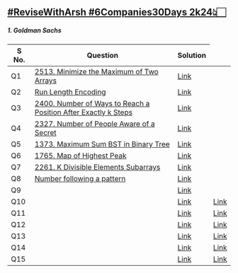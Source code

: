 <a href = "https://www.proelevate.in/dsa-practice/6-companies-30-days">#ReviseWithArsh #6Companies30Days 2k24👆🏻</a>
---
<h5>1. Goldman Sachs</h5>
<table>    
    <thead>
      <tr>
        <th>S No.</th>
        <th>Question</th>
        <th>Solution</th>
<!--         <th>Youtube</th> -->
      </tr>
    </thead>    
    <tbody>
      <tr>
        <td>Q1</td>
        <td><a href="https://leetcode.com/problems/minimize-the-maximum-of-two-arrays/description/">2513. Minimize the Maximum of Two Arrays</a></td>
        <td><a href="https://leetcode.com/problems/minimize-the-maximum-of-two-arrays/solutions/4495857/beats-100-goldman-sachs-easy-challenge/">Link</a></td>
<!--         <td><a href="https://youtu.be/LdGHlUU8m4w?si=Y11N7d0eTogBMBzo"</a>Click</td> -->
      </tr>            
      <tr>
        <td>Q2</td>
        <td><a href="https://www.geeksforgeeks.org/problems/run-length-encoding/1">Run Length Encoding</a></td>
        <td><a href="https://discuss.geeksforgeeks.org/comment/18ad2404-571a-48db-9b11-4a7a1acc4bb7/practice">Link</a></td>
<!--         <td><a href=""</a>Click</td> -->
     </tr>     
     <tr>
        <td>Q3</td>
        <td><a href="https://leetcode.com/problems/number-of-ways-to-reach-a-position-after-exactly-k-steps/description/">2400. Number of Ways to Reach a Position After Exactly k Steps</a></td>
        <td><a href="https://leetcode.com/problems/number-of-ways-to-reach-a-position-after-exactly-k-steps/solutions/4507867/beats-100-goldman-sachs-easy-challenge/">Link</a></td>
<!--         <td><a href=""</a>Click</td> -->
      </tr>
      <tr>
        <td>Q4</td>
        <td><a href="https://leetcode.com/problems/number-of-people-aware-of-a-secret/">2327. Number of People Aware of a Secret</a></td>
        <td><a href="https://leetcode.com/problems/number-of-people-aware-of-a-secret/solutions/3035749/goldman-sachs-adobe-well-explained-easy-challenge/">Link</a></td>
<!--         <td><a href=" ">Click</a></td> -->
      </tr>
      <tr>
        <td>Q5</td>
        <td><a href="https://leetcode.com/problems/maximum-sum-bst-in-binary-tree/description/">1373. Maximum Sum BST in Binary Tree</a></td>
        <td><a href="https://leetcode.com/problems/maximum-sum-bst-in-binary-tree/solutions/4511073/beats-99-of-users-goldman-sachs-easy-challenge/">Link</a></td>
<!--         <td><a href=" ">Click</a></td> -->
      </tr>
      <tr>
        <td>Q6</td>
        <td><a href="https://leetcode.com/problems/map-of-highest-peak/description/">1765. Map of Highest Peak</a></td>
        <td><a href="https://leetcode.com/problems/map-of-highest-peak/solutions/4512362/beats-96-of-users-goldman-sachs-easy-challenge/">Link</a></td>
<!--         <td><a href="">Link</a></td> -->
      </tr>
      <tr>
        <td>Q7</td>
        <td><a href="https://leetcode.com/problems/k-divisible-elements-subarrays/">2261. K Divisible Elements Subarrays
</a></td>
        <td><a href="https://leetcode.com/problems/k-divisible-elements-subarrays/solutions/4512426/beats-100-of-users-goldman-sachs-easy-challenge/">Link</a></td>
<!--         <td><a href=" ">Link</a></td> -->
      </tr>
      <tr>
        <td>Q8</td>
        <td><a href="https://www.geeksforgeeks.org/problems/number-following-a-pattern3126/1">Number following a pattern</a></td>
        <td><a href="https://discuss.geeksforgeeks.org/comment/0bb63398-8a79-47bd-afdc-f4c83e514366/practice">Link</a></td>
<!--         <td><a href=" ">Link</a></td> -->
      </tr>
      <tr>
        <td>Q9</td>
        <td><a href=" "> </a></td>
        <td><a href=" ">Link</a></td>
<!--         <td><a href=" ">Link</a></td> -->
      </tr>
      <tr>
        <td>Q10</td>
        <td><a href=" "> </a></td>
        <td><a href=" ">Link</a></td>
        <td><a href=" ">Link</a></td>
      </tr>
      <tr>
        <td>Q11</td>
        <td><a href=" "> </a></td>
        <td><a href=" ">Link</a></td>
        <td><a href=" ">Link</a></td>
      </tr>
      <tr>
        <td>Q12</td>
        <td><a href=" "> </a></td>
        <td><a href=" ">Link</a></td>
        <td><a href=" ">Link</a></td>
      </tr>
      <tr>
        <td>Q13</td>
        <td><a href=" "> </a></td>
        <td><a href=" ">Link</a></td>
        <td><a href=" ">Link</a></td>
      </tr>
      <tr>
        <td>Q14</td>
        <td><a href=" "> </a></td>
        <td><a href=" ">Link</a></td>
        <td><a href=" ">Link</a></td>
      </tr>
      <tr>
        <td>Q15</td>
        <td><a href=" "> </a></td>
        <td><a href=" ">Link</a></td>
        <td><a href=" ">Link</a></td>
      </tr>
    </tbody>
  </table>
